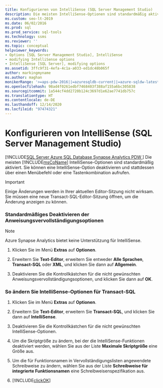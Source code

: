 ```yaml
---
title: Konfigurieren von IntelliSense (SQL Server Management Studio)
description: Die meisten IntelliSense-Optionen sind standardmäßig aktiviert. Hier erfahren Sie, wie Sie eine IntelliSense-Option deaktivieren und stattdessen über einen Menübefehl oder eine Tastenkombination aufrufen.
ms.custom: seo-lt-2019
ms.date: 06/02/2016
ms.prod: sql
ms.prod_service: sql-tools
ms.technology: ssms
ms.reviewer: ''
ms.topic: conceptual
helpviewer_keywords:
- Options [SQL Server Management Studio], IntelliSense
- modifying IntelliSense options
- IntelliSense [SQL Server], modifying options
ms.assetid: 3ffc9f31-4efa-4c1a-a033-ed1dc48b065f
author: markingmyname
ms.author: maghan
monikerRange: '>=aps-pdw-2016||=azuresqldb-current||=azure-sqldw-latest||>=sql-server-2016||>=sql-server-linux-2017||=azuresqldb-mi-current'
ms.openlocfilehash: 98ad4f0261edbf7468403f388af155a6bc305838
ms.sourcegitcommit: 1a544cf4dd2720b124c3697d1e62ae7741db757c
ms.translationtype: HT
ms.contentlocale: de-DE
ms.lasthandoff: 12/14/2020
ms.locfileid: "97474321"
---
```

# <a name="configure-intellisense-sql-server-management-studio"></a>Konfigurieren von IntelliSense (SQL Server Management Studio)
[!INCLUDE[SQL Server Azure SQL Database Synapse Analytics PDW ](../../includes/applies-to-version/sql-asdb-asdbmi-asa-pdw.md)]
  Die meisten [!INCLUDE[msCoName](../../includes/msconame-md.md)] IntelliSense-Optionen sind standardmäßig aktiviert. Sie können eine IntelliSense-Option deaktivieren und stattdessen über einen Menübefehl oder eine Tastenkombination aufrufen.  
  
> [!IMPORTANT]  
>  Einige Änderungen werden in Ihrer aktuellen Editor-Sitzung nicht wirksam.  Sie müssen eine neue Transact-SQL-Editor-Sitzung öffnen, um die Änderung anzeigen zu können.
  
### <a name="to-turn-statement-completion-options-off-by-default"></a>Standardmäßiges Deaktivieren der Anweisungsvervollständigungsoptionen  

> [!NOTE]
> Azure Synapse Analytics bietet keine Unterstützung für IntelliSense.
>
>
  
1.  Klicken Sie im Menü **Extras** auf **Optionen**.  
  
2.  Erweitern Sie **Text-Editor**, erweitern Sie entweder **Alle Sprachen**, **Transact-SQL** oder **XML**, und klicken Sie dann auf **Allgemein**.  
  
3.  Deaktivieren Sie die Kontrollkästchen für die nicht gewünschten Anweisungsvervollständigungsoptionen, und klicken Sie dann auf **OK**.  
  
### <a name="to-modify-transact-sql-intellisense-options"></a>So ändern Sie IntelliSense-Optionen für Transact-SQL  
  
1.  Klicken Sie im Menü **Extras** auf **Optionen**.  
  
2.  Erweitern Sie **Text-Editor**, erweitern Sie **Transact-SQL**, und klicken Sie dann auf **IntelliSense**.  
  
3.  Deaktivieren Sie die Kontrollkästchen für die nicht gewünschten IntelliSense-Optionen.  
  
4.  Um die Skriptgröße zu ändern, bei der die IntelliSense-Funktionen deaktiviert werden, wählen Sie aus der Liste **Maximale Skriptgröße** eine Größe aus.  
  
5.  Um die für Funktionsnamen in Vervollständigungslisten angewendete Schreibweise zu ändern, wählen Sie aus der Liste **Schreibweise für integrierte Funktionsnamen** eine Schreibweisenspezifikation aus.  
  
6.  [!INCLUDE[clickOK](../../includes/clickok-md.md)]  
  
  
